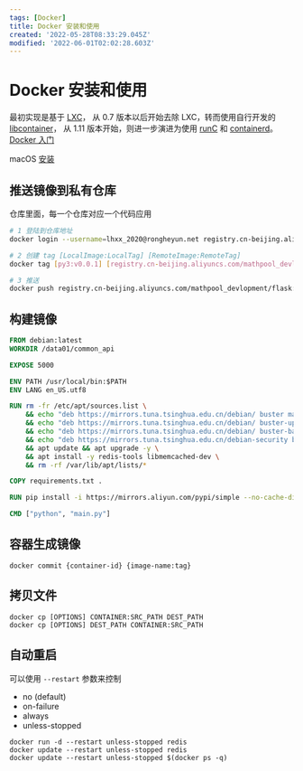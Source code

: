 ```yaml
---
tags: [Docker]
title: Docker 安装和使用
created: '2022-05-28T08:33:29.045Z'
modified: '2022-06-01T02:02:28.603Z'
---
```


# Docker 安装和使用

最初实现是基于 [LXC](https://linuxcontainers.org/lxc/introduction/)，
从 0.7 版本以后开始去除 LXC，转而使用自行开发的 [libcontainer](https://github.com/docker/libcontainer)，
从 1.11 版本开始，则进一步演进为使用 [runC](https://github.com/opencontainers/runc) 
和 [containerd](https://github.com/containerd/containerd)。
[Docker 入门](https://yeasy.gitbook.io/docker_practice/)

macOS [安装](https://docs.docker.com/desktop/mac/install/)


## 推送镜像到私有仓库

仓库里面，每一个仓库对应一个代码应用

```bash
# 1 登陆到仓库地址
docker login --username=lhxx_2020@rongheyun.net registry.cn-beijing.aliyuncs.com

# 2 创建 tag [LocalImage:LocalTag] [RemoteImage:RemoteTag]
docker tag [py3:v0.0.1] [registry.cn-beijing.aliyuncs.com/mathpool_devlopment/flask:v0.0.1]

# 3 推送
docker push registry.cn-beijing.aliyuncs.com/mathpool_devlopment/flask:v0.0.1
```

## 构建镜像

```Dockerfile
FROM debian:latest
WORKDIR /data01/common_api

EXPOSE 5000

ENV PATH /usr/local/bin:$PATH
ENV LANG en_US.utf8

RUN rm -fr /etc/apt/sources.list \
    && echo "deb https://mirrors.tuna.tsinghua.edu.cn/debian/ buster main contrib non-free" >> /etc/apt/sources.list \
    && echo "deb https://mirrors.tuna.tsinghua.edu.cn/debian/ buster-updates main contrib non-free"  >> /etc/apt/sources.list \
    && echo "deb https://mirrors.tuna.tsinghua.edu.cn/debian/ buster-backports main contrib non-free"  >> /etc/apt/sources.list \
    && echo "deb https://mirrors.tuna.tsinghua.edu.cn/debian-security buster/updates main contrib non-free" >> /etc/apt/sources.list \
    && apt update && apt upgrade -y \
    && apt install -y redis-tools libmemcached-dev \
    && rm -rf /var/lib/apt/lists/*

COPY requirements.txt .

RUN pip install -i https://mirrors.aliyun.com/pypi/simple --no-cache-dir -r requirements.txt

CMD ["python", "main.py"]
```

## 容器生成镜像

```
docker commit {container-id} {image-name:tag}
```

## 拷贝文件

```
docker cp [OPTIONS] CONTAINER:SRC_PATH DEST_PATH
docker cp [OPTIONS] DEST_PATH CONTAINER:SRC_PATH
```

## 自动重启

可以使用 `--restart` 参数来控制

* no (default)
* on-failure
* always
* unless-stopped

```
docker run -d --restart unless-stopped redis
docker update --restart unless-stopped redis
docker update --restart unless-stopped $(docker ps -q)
```





